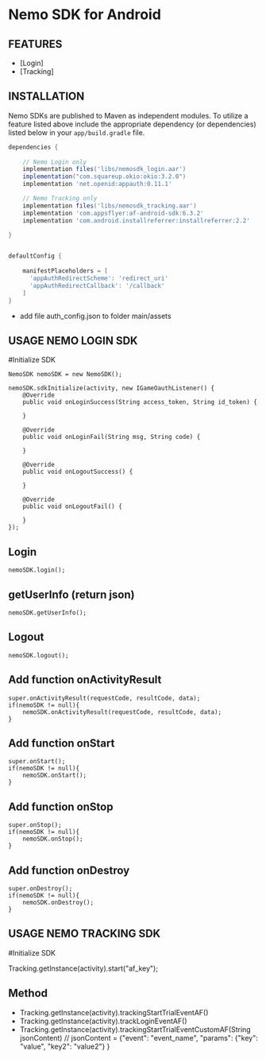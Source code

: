 Nemo SDK for Android
========================

FEATURES
--------
* [Login]
* [Tracking]

INSTALLATION
------------
Nemo SDKs are published to Maven as independent modules. To utilize a feature listed above
include the appropriate dependency (or dependencies) listed below in your `app/build.gradle` file.
```gradle
dependencies {
    
    // Nemo Login only
    implementation files('libs/nemosdk_login.aar')
    implementation("com.squareup.okio:okio:3.2.0")
    implementation 'net.openid:appauth:0.11.1'

    // Nemo Tracking only
    implementation files('libs/nemosdk_tracking.aar')
    implementation 'com.appsflyer:af-android-sdk:6.3.2'
    implementation 'com.android.installreferrer:installreferrer:2.2'

}	


defaultConfig {
	
    manifestPlaceholders = [
      'appAuthRedirectScheme': 'redirect_uri'
      'appAuthRedirectCallback': '/callback'
    ]
}
```
		
- add file auth_config.json to folder main/assets

USAGE NEMO LOGIN SDK
--------------------

#Initialize SDK 
	
	NemoSDK nemoSDK = new NemoSDK();

	nemoSDK.sdkInitialize(activity, new IGameOauthListener() {
        @Override
        public void onLoginSuccess(String access_token, String id_token) {

        }

        @Override
        public void onLoginFail(String msg, String code) {

        }

        @Override
        public void onLogoutSuccess() {
          
        }

        @Override
        public void onLogoutFail() {

        }
	});
	
## Login

	nemoSDK.login();
	
## getUserInfo  (return json)

	nemoSDK.getUserInfo();

## Logout
	
	nemoSDK.logout();
	
## Add function onActivityResult
  
	super.onActivityResult(requestCode, resultCode, data);
	if(nemoSDK != null){
		nemoSDK.onActivityResult(requestCode, resultCode, data);
	}

## Add function onStart
	
	super.onStart();
	if(nemoSDK != null){
		nemoSDK.onStart();
	}

## Add function onStop

	super.onStop();
	if(nemoSDK != null){
		nemoSDK.onStop();
	}

## Add function onDestroy

	super.onDestroy();
	if(nemoSDK != null){
		nemoSDK.onDestroy();
	}

	
USAGE NEMO TRACKING SDK
--------------------

#Initialize SDK 

Tracking.getInstance(activity).start("af_key");

## Method
- Tracking.getInstance(activity).trackingStartTrialEventAF()
- Tracking.getInstance(activity).trackLoginEventAF()
- Tracking.getInstance(activity).trackingStartTrialEventCustomAF(String jsonContent) // jsonContent = {"event": "event_name", "params": {"key": "value", "key2": "value2"} }

